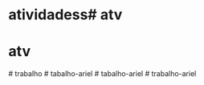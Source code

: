 # atividadess# atv
# atv
#   t r a b a l h o  
 #   t a b a l h o - a r i e l  
 #   t a b a l h o - a r i e l  
 #   t r a b a l h o - a r i e l  
 